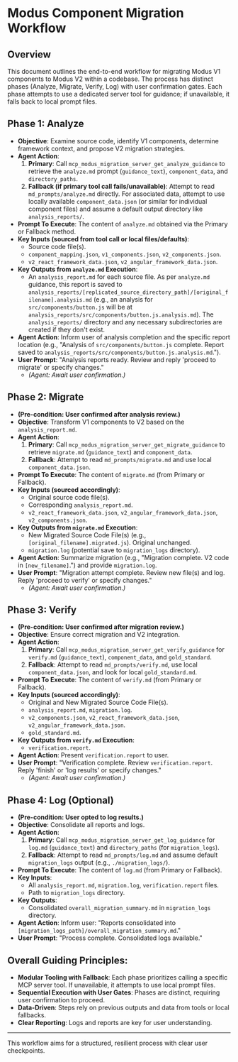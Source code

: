 # Modus Component Migration Workflow

## Overview
This document outlines the end-to-end workflow for migrating Modus V1 components to Modus V2 within a codebase. The process has distinct phases (Analyze, Migrate, Verify, Log) with user confirmation gates. Each phase attempts to use a dedicated server tool for guidance; if unavailable, it falls back to local prompt files.

## Phase 1: Analyze

*   **Objective**: Examine source code, identify V1 components, determine framework context, and propose V2 migration strategies.
*   **Agent Action**:
    1.  **Primary**: Call `mcp_modus_migration_server_get_analyze_guidance` to retrieve the `analyze.md` prompt (`guidance_text`), `component_data`, and `directory_paths`.
    2.  **Fallback (if primary tool call fails/unavailable)**: Attempt to read `md_prompts/analyze.md` directly. For associated data, attempt to use locally available `component_data.json` (or similar for individual component files) and assume a default output directory like `analysis_reports/`.
*   **Prompt To Execute**: The content of `analyze.md` obtained via the Primary or Fallback method.
*   **Key Inputs (sourced from tool call or local files/defaults)**:
    *   Source code file(s).
    *   `component_mapping.json`, `v1_components.json`, `v2_components.json`.
    *   `v2_react_framework_data.json`, `v2_angular_framework_data.json`.
*   **Key Outputs from `analyze.md` Execution**:
    *   An `analysis_report.md` for each source file. As per `analyze.md` guidance, this report is saved to `analysis_reports/[replicated_source_directory_path]/[original_filename].analysis.md` (e.g., an analysis for `src/components/button.js` will be at `analysis_reports/src/components/button.js.analysis.md`). The `analysis_reports/` directory and any necessary subdirectories are created if they don't exist.
*   **Agent Action**: Inform user of analysis completion and the specific report location (e.g., "Analysis of `src/components/button.js` complete. Report saved to `analysis_reports/src/components/button.js.analysis.md`.").
*   **User Prompt**: "Analysis reports ready. Review and reply 'proceed to migrate' or specify changes."
    *   *(Agent: Await user confirmation.)*

## Phase 2: Migrate

*   **(Pre-condition: User confirmed after analysis review.)**
*   **Objective**: Transform V1 components to V2 based on the `analysis_report.md`.
*   **Agent Action**:
    1.  **Primary**: Call `mcp_modus_migration_server_get_migrate_guidance` to retrieve `migrate.md` (`guidance_text`) and `component_data`.
    2.  **Fallback**: Attempt to read `md_prompts/migrate.md` and use local `component_data.json`.
*   **Prompt To Execute**: The content of `migrate.md` (from Primary or Fallback).
*   **Key Inputs (sourced accordingly)**:
    *   Original source code file(s).
    *   Corresponding `analysis_report.md`.
    *   `v2_react_framework_data.json`, `v2_angular_framework_data.json`, `v2_components.json`.
*   **Key Outputs from `migrate.md` Execution**:
    *   New Migrated Source Code File(s) (e.g., `[original_filename].migrated.js`). Original unchanged.
    *   `migration.log` (potential save to `migration_logs` directory).
*   **Agent Action**: Summarize migration (e.g., "Migration complete. V2 code in `[new_filename]`.") and provide `migration.log`.
*   **User Prompt**: "Migration attempt complete. Review new file(s) and log. Reply 'proceed to verify' or specify changes."
    *   *(Agent: Await user confirmation.)*

## Phase 3: Verify

*   **(Pre-condition: User confirmed after migration review.)**
*   **Objective**: Ensure correct migration and V2 integration.
*   **Agent Action**:
    1.  **Primary**: Call `mcp_modus_migration_server_get_verify_guidance` for `verify.md` (`guidance_text`), `component_data`, and `gold_standard`.
    2.  **Fallback**: Attempt to read `md_prompts/verify.md`, use local `component_data.json`, and look for local `gold_standard.md`.
*   **Prompt To Execute**: The content of `verify.md` (from Primary or Fallback).
*   **Key Inputs (sourced accordingly)**:
    *   Original and New Migrated Source Code File(s).
    *   `analysis_report.md`, `migration.log`.
    *   `v2_components.json`, `v2_react_framework_data.json`, `v2_angular_framework_data.json`.
    *   `gold_standard.md`.
*   **Key Outputs from `verify.md` Execution**:
    *   `verification.report`.
*   **Agent Action**: Present `verification.report` to user.
*   **User Prompt**: "Verification complete. Review `verification.report`. Reply 'finish' or 'log results' or specify changes."
    *   *(Agent: Await user confirmation.)*

## Phase 4: Log (Optional)

*   **(Pre-condition: User opted to log results.)**
*   **Objective**: Consolidate all reports and logs.
*   **Agent Action**:
    1.  **Primary**: Call `mcp_modus_migration_server_get_log_guidance` for `log.md` (`guidance_text`) and `directory_paths` (for `migration_logs`).
    2.  **Fallback**: Attempt to read `md_prompts/log.md` and assume default `migration_logs` output (e.g., `./migration_logs/`).
*   **Prompt To Execute**: The content of `log.md` (from Primary or Fallback).
*   **Key Inputs**:
    *   All `analysis_report.md`, `migration.log`, `verification.report` files.
    *   Path to `migration_logs` directory.
*   **Key Outputs**:
    *   Consolidated `overall_migration_summary.md` in `migration_logs` directory.
*   **Agent Action**: Inform user: "Reports consolidated into `[migration_logs_path]/overall_migration_summary.md`."
*   **User Prompt**: "Process complete. Consolidated logs available."

## Overall Guiding Principles:

*   **Modular Tooling with Fallback**: Each phase prioritizes calling a specific MCP server tool. If unavailable, it attempts to use local prompt files.
*   **Sequential Execution with User Gates**: Phases are distinct, requiring user confirmation to proceed.
*   **Data-Driven**: Steps rely on previous outputs and data from tools or local fallbacks.
*   **Clear Reporting**: Logs and reports are key for user understanding.

---
This workflow aims for a structured, resilient process with clear user checkpoints.